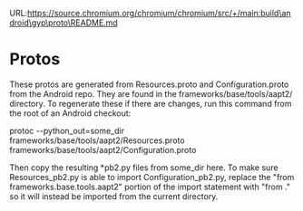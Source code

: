 URL:https://source.chromium.org/chromium/chromium/src/+/main:build\android\gyp\proto\README.md
# Protos
These protos are generated from Resources.proto and Configuration.proto from the
Android repo. They are found in the frameworks/base/tools/aapt2/ directory. To
regenerate these if there are changes, run this command from the root of an
Android checkout:

   protoc --python_out=some_dir frameworks/base/tools/aapt2/Resources.proto \
      frameworks/base/tools/aapt2/Configuration.proto

Then copy the resulting \*pb2.py files from some_dir here. To make sure
Resources_pb2.py is able to import Configuration_pb2.py, replace the
"from frameworks.base.tools.aapt2" portion of the import statement with
"from ." so it will instead be imported from the current directory.
